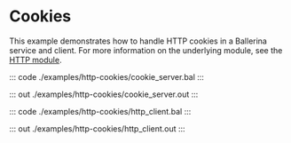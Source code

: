 # Cookies

This example demonstrates how to handle HTTP cookies in a Ballerina service and client.
For more information on the underlying module,
see the [HTTP module](https://docs.central.ballerina.io/ballerina/http/latest/).


::: code ./examples/http-cookies/cookie_server.bal :::

::: out ./examples/http-cookies/cookie_server.out :::

::: code ./examples/http-cookies/http_client.bal :::

::: out ./examples/http-cookies/http_client.out :::